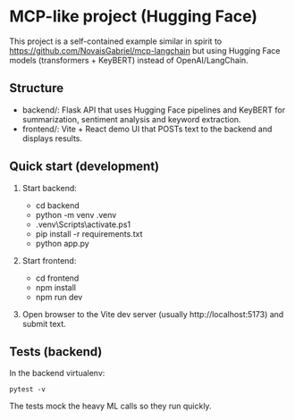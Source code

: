 # MCP-like project (Hugging Face)

This project is a self-contained example similar in spirit to https://github.com/NovaisGabriel/mcp-langchain
but using Hugging Face models (transformers + KeyBERT) instead of OpenAI/LangChain.

## Structure
- backend/: Flask API that uses Hugging Face pipelines and KeyBERT for summarization, sentiment analysis and keyword extraction.
- frontend/: Vite + React demo UI that POSTs text to the backend and displays results.

## Quick start (development)
1. Start backend:
   - cd backend
   - python -m venv .venv
   - .venv\Scripts\activate.ps1
   - pip install -r requirements.txt
   - python app.py

2. Start frontend:
   - cd frontend
   - npm install
   - npm run dev

3. Open browser to the Vite dev server (usually http://localhost:5173) and submit text.

## Tests (backend)
In the backend virtualenv:
```
pytest -v
```
The tests mock the heavy ML calls so they run quickly.
